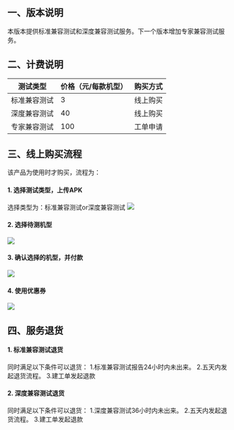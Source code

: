 ## 一、版本说明
本版本提供标准兼容测试和深度兼容测试服务。下一个版本增加专家兼容测试服务。
## 二、计费说明

| 测试类型 | 价格（元/每款机型） |购买方式 |
|---------|---------|---------|
| 标准兼容测试 |   3 |线上购买|
| 深度兼容测试|  40 |线上购买|
| 专家兼容测试 | 100 |工单申请|

## 三、线上购买流程
该产品为使用时才购买，流程为：
#### 1. 选择测试类型，上传APK
选择类型为：标准兼容测试or深度兼容测试
![](//mccdn.qcloud.com/static/img/6cdfec850908872a3039bf148244cc2d/image.png)

#### 2. 选择待测机型
![](//mccdn.qcloud.com/static/img/bb424ef9d9fe984729d33eb7139a8bc5/image.png)

#### 3. 确认选择的机型，并付款
![](//mccdn.qcloud.com/static/img/7c804f6e5ba1b385ef91b2bb2339a762/image.png)

#### 4. 使用优惠券
![](//mccdn.qcloud.com/static/img/fd8cce05813333e7736f89288d5a9786/image.png)

## 四、服务退货

#### 1. 标准兼容测试退货
同时满足以下条件可以退货：
1.标准兼容测试报告24小时内未出来。
2.五天内发起退货流程。
3.建工单发起退款

#### 2. 深度兼容测试退货
同时满足以下条件可以退货：
1.深度兼容测试36小时内未出来。
2.五天内发起退货流程。
3.建工单发起退款

